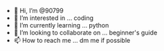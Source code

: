 - 👋 Hi, I’m @90799
- 👀 I’m interested in ... coding
- 🌱 I’m currently learning ... python
- 💞️ I’m looking to collaborate on ... beginner's guide 
- 📫 How to reach me ... dm me if possible

<!---
90799/90799 is a ✨ special ✨ repository because its `README.md` (this file) appears on your GitHub profile.
You can click the Preview link to take a look at your changes.
--->
